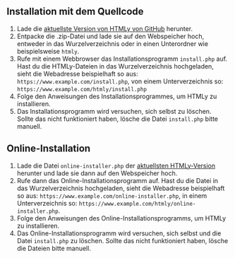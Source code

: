 <!--t Installation t-->
<!--d HTMLy kann mit dem kompletten Quellcode oder einem Online-Installationsprogramm installiert werden. d-->

## Installation mit dem Quellcode

1. Lade die [aktuellste Version von HTMLy von GitHub](https://github.com/danpros/htmly/releases/latest) herunter.
2. Entpacke die .zip-Datei und lade sie auf den Webspeicher hoch, entweder in das Wurzelverzeichnis oder in einen Unterordner wie beispielsweise `htmly`.
3. Rufe mit einem Webbrowser das Installationsprogramm `install.php` auf. Hast du die HTMLy-Dateien in das Wurzelverzeichnis hochgeladen, sieht die Webadresse beispielhaft so aus: `https://www.example.com/install.php`, von einem Unterverzeichnis so: `https://www.example.com/htmly/install.php`
4. Folge den Anweisungen des Installationsprogrammes, um HTMLy zu installieren.
5. Das Installationsprogramm wird versuchen, sich selbst zu löschen. Sollte das nicht funktioniert haben, lösche die Datei `install.php` bitte manuell.

## Online-Installation

1. Lade die Datei `online-installer.php` der [aktuellsten HTMLy-Version](https://github.com/danpros/htmly/releases/latest) herunter und lade sie dann auf den Webspeicher hoch.
2. Rufe dann das Online-Installationsprogramm auf. Hast du die Datei in das Wurzelverzeichnis hochgeladen, sieht die Webadresse beispielhaft so aus: `https://www.example.com/online-installer.php`, in einem Unterverzeichnis so: `https://www.example.com/htmly/online-installer.php`.
3. Folge den Anweisungen des Online-Installationsprogramms, um HTMLy zu installieren.
4. Das Online-Installationsprogramm wird versuchen, sich selbst und die Datei `install.php` zu löschen. Sollte das nicht funktioniert haben, lösche die Dateien bitte manuell.
    